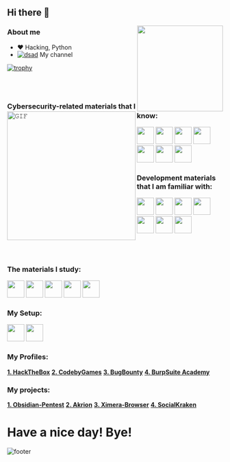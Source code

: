 ## Hi there 👋

<img align='right' src='https://user-images.githubusercontent.com/5713670/87202985-820dcb80-c2b6-11ea-9f56-7ec461c497c3.gif' width='200"'>

### About me
- :heart: Hacking, Python
- [![dsad](https://cdn-icons-png.flaticon.com/16/1384/1384060.png)]() My channel

[![trophy](https://github-profile-trophy.vercel.app/?username=0xHaskar&theme=dracula)](https://github.com/0xHaskar/)



<img align="left" height="300px" width="300px" alt="𝙶𝙸𝙵" src="https://www.kali.org/images/kali-dragon-icon.svg"/>
<br/>
<br/>

### Cybersecurity-related materials that I know:
<code><img height="40" width="40" src="https://www.kali.org/tools/burpsuite/images/burpsuite-logo.svg"/></code>
<code><img height="40" width="40" src="https://www.kali.org/tools/nmap/images/nmap-logo.svg"/></code>
<code><img height="40" width="40" src="https://i.ibb.co/NTn8KyW/image.png"/></code>
<code><img height="40" width="40" src="https://www.kali.org/tools/ghidra/images/ghidra-logo.svg"/></code>
<code><img height="40" width="40" src="https://www.kali.org/tools/exploitdb/images/exploitdb-logo.svg"/></code>
<code><img height="40" width="40" src="https://www.kali.org/tools/metasploit-framework/images/metasploit-framework-logo.svg"/></code>
<code><img height="40" width="40" src="https://www.kali.org/tools/python-faraday/images/python-faraday-logo.svg"/></code>

### Development materials that I am familiar with:
<code><img height="40" width="40" src="https://upload.wikimedia.org/wikipedia/commons/thumb/3/3f/Git_icon.svg/1024px-Git_icon.svg.png"/></code>
<code><img height="40" width="40" src="https://www.svgrepo.com/show/475654/github-color.svg"/></code>
<code><img height="40" width="40" src="https://www.svgrepo.com/show/452091/python.svg"/></code>
<code><img height="40" width="40" src="https://www.svgrepo.com/show/354200/postgresql.svg"/></code>
<code><img height="40" width="40" src="https://www.svgrepo.com/show/452202/figma.svg"/></code>
<code><img height="40" width="40" src="https://www.svgrepo.com/show/353659/docker-icon.svg"/></code>
<code><img height="40" width="40" src="https://www.svgrepo.com/show/353478/bash-icon.svg"/></code>

<br/>

# 

### The materials I study:
<code><img height="40" width="40" src="https://www.offsec.com/_astro/KLCP.Cj-pLE6a_1aXAY.svg"/></code>
<code><img height="40" width="40" src="https://www.offsec.com/_astro/OSCP.D0Wrgjqy_ZruB4p.svg"/></code>
<code><img height="40" width="40" src="https://www.offsec.com/_astro/OSWE.DI54Eyvq_ZLSqCm.svg"/></code>
<code><img height="40" width="40" src="https://www.offsec.com/_astro/OSEP.D_R8bS1A_vjzbH.svg"/></code>
<code><img height="40" width="40" src="https://www.offsec.com/_astro/OSED.XKmYW6Ds_2716O6.svg"/></code>

### My Setup:
<code><img height="40" width="40" src="https://web.archive.org/web/20210401163106im_/https://kids.kali.org/img/k4k.png"/></code>
<code><img height="40" width="40" src="https://www.svgrepo.com/show/452062/microsoft.svg"/></code>

 
 ### My Profiles:
  [**1. HackTheBox**](https://app.hackthebox.com/profile/277975)
  [**2. CodebyGames**](https://codeby.games/users/0xHaskar)
  [**3. BugBounty**](https://standoff365.com/profile/0xHaskar/)
  [**4. BurpSuite Academy**](https://dino-chrome.com/)
 
 ### My projects:
  [**1. Obsidian-Pentest**](https://github.com/0xHaskar/Obsidian-Pentest)
  [**2. Akrion**](https://github.com/Fsecurity-HH/Akrion)
  [**3. Ximera-Browser**](https://github.com/0xHaskar/Ximera-Browser)
  [**4. SocialKraken**](https://github.com/0xHaskar/SocialKraken)

# Have a nice day! Bye!
![footer](https://www.kali.org/images/tools-banner.jpg)
